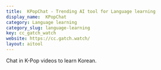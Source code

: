 ```yaml
---
title:  KPopChat - Trending AI tool for Language learning
display_name:  KPopChat
category: Language learning
category_slug: language-learning
key: cc_gatch_watch
website: https://cc.gatch.watch/
layout: aitool
---
```


Chat in K-Pop videos to learn Korean.
